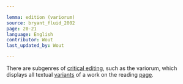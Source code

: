 ```yaml
---

lemma: edition (variorum)
source: bryant_fluid_2002
page: 20-21
language: English
contributor: Wout
last_updated_by: Wout

---
```


There are subgenres of [critical editing](editingCritical.html), such as the variorum, which displays all textual [variants](variant.html) of a work on the reading [page](page.html).
